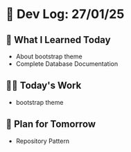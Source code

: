 # 📝 Dev Log: 27/01/25

## 📌 What I Learned Today

- About bootstrap theme
- Complete Database Documentation

## 👨‍💻 Today's Work

- bootstrap theme

## 📝 Plan for Tomorrow

- Repository Pattern
